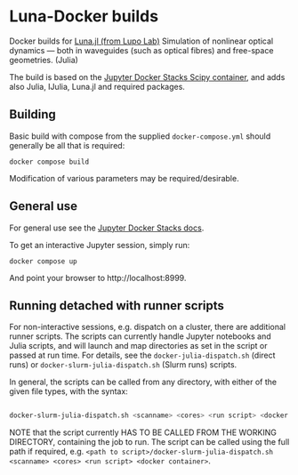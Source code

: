 # Luna-Docker builds

Docker builds for [Luna.jl (from Lupo Lab)](https://github.com/LupoLab/Luna.jl) Simulation of nonlinear optical dynamics — both in waveguides (such as optical fibres) and free-space geometries. (Julia)

The build is based on the [Jupyter Docker Stacks Scipy container](https://github.com/jupyter/docker-stacks/tree/master/scipy-notebook), and adds also Julia, IJulia, Luna.jl and required packages.

## Building

Basic build with compose from the supplied `docker-compose.yml` should generally be all that is required:

  `docker compose build`

Modification of various parameters may be required/desirable.

## General use

For general use see the [Jupyter Docker Stacks docs](https://jupyter-docker-stacks.readthedocs.io/en/latest/index.html).

To get an interactive Jupyter session, simply run:

  `docker compose up`

And point your browser to http://localhost:8999.

## Running detached with runner scripts

For non-interactive sessions, e.g. dispatch on a cluster, there are additional runner scripts. The scripts can currently handle Jupyter notebooks and Julia scripts, and will launch and map directories as set in the script or passed at run time. For details, see the `docker-julia-dispatch.sh` (direct runs) or `docker-slurm-julia-dispatch.sh` (Slurm runs) scripts.

In general, the scripts can be called from any directory, with either of the given file types, with the syntax:

```bash

docker-slurm-julia-dispatch.sh <scanname> <cores> <run script> <docker container>

```

NOTE that the script currently HAS TO BE CALLED FROM THE WORKING DIRECTORY, containing the job to run. The script can be called using the full path if required, e.g. `<path to script>/docker-slurm-julia-dispatch.sh <scanname> <cores> <run script> <docker container>`.
